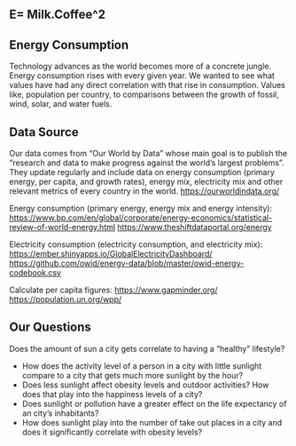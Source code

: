 ## E= Milk.Coffee^2

## Energy Consumption

Technology advances as the world becomes more of a concrete jungle. Energy consumption rises with every given year. We wanted to see what values have had any direct correlation with that rise in consumption. Values like, population per country, to comparisons between the growth of fossil, wind, solar, and water fuels. 


## Data Source

Our data comes from “Our World by Data” whose main goal is to publish the “research and data to make progress against the world’s largest problems”. They update regularly and include data on energy consumption (primary energy, per capita, and growth rates), energy mix, electricity mix and other relevant metrics of every country in the world.
https://ourworldindata.org/

Energy consumption (primary energy, energy mix and energy intensity): 
https://www.bp.com/en/global/corporate/energy-economics/statistical-review-of-world-energy.html
https://www.theshiftdataportal.org/energy

Electricity consumption (electricity consumption, and electricity mix): 
https://ember.shinyapps.io/GlobalElectricityDashboard/
https://github.com/owid/energy-data/blob/master/owid-energy-codebook.csv


Calculate per capita figures: 
https://www.gapminder.org/
https://population.un.org/wpp/


## Our Questions

Does the amount of sun a city gets correlate to having a “healthy” lifestyle?

- How does the activity level of a person in a city with little sunlight compare to a city that gets much more sunlight by the hour?
- Does less sunlight affect obesity levels and outdoor activities? How does that play into the happiness levels of a city? 
- Does sunlight or pollution have a greater effect on the life expectancy of an city’s inhabitants? 
- How does sunlight play into the number of take out places in a city and does it significantly correlate with obesity levels?
